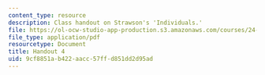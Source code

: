 ```yaml
---
content_type: resource
description: Class handout on Strawson's 'Individuals.'
file: https://ol-ocw-studio-app-production.s3.amazonaws.com/courses/24-500-other-minds-spring-2003/9cf8851ab422aacc57ffd851dd2d95ad_h4_24500s03.pdf
file_type: application/pdf
resourcetype: Document
title: Handout 4
uid: 9cf8851a-b422-aacc-57ff-d851dd2d95ad
---
```

